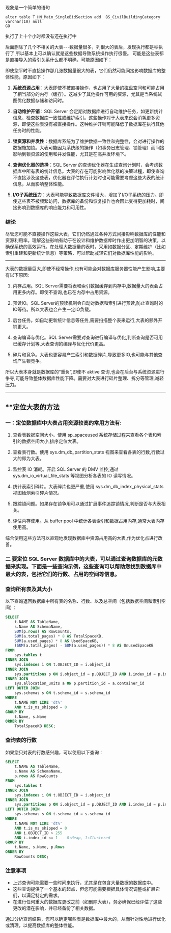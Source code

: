 现象是一个简单的语句
```
alter table T_HN_Main_SingleBidSection add  BS_CivilBuildingCategory varchar(10) null
GO
```
执行了上十个小时都没有还在执行中

后面删除了几个不相关的大表---数据量很多，列很大的表后，发现执行都是秒执行了
所以基本上可以确认就是这些数据导致系统操作执行很慢。
可能是这些表都是直接导入的索引关系什么都不明确，可能原因如下：

即使您平时不直接操作那几张数据量很大的表，它们仍然可能间接影响数据库的整体性能，原因如下：

1. **系统资源占用**：大表即使不被直接操作，也占用了大量的磁盘空间和可能占用了相当部分的内存（缓存）。这减少了其他操作可用的资源，尤其是当系统试图优化数据存储和访问时。

2. **自动维护开销**：SQL Server 会定期对数据库进行自动维护任务，如更新统计信息、检查数据库一致性或维护索引。这些操作对于大表来说会消耗更多资源，即便这些表没有被直接操作。这种维护开销可能降低了数据库在执行其他任务时的性能。

3. **锁资源和并发性**：数据库系统为了维护数据一致性和完整性，会对进行操作的数据施加锁。大表可能因为系统级的操作（如事务日志管理、锁管理）而间接影响到锁资源的使用和并发性能，尤其是在高并发环境下。

4. **查询优化器的选择**：SQL Server 的查询优化器在生成查询计划时，会考虑数据库中所有表的统计信息。大表的存在可能影响优化器的决策过程，即使查询不直接涉及这些表，优化器在评估执行计划时也可能需要考虑这些大表的统计信息，从而影响整体性能。

5. **I/O子系统压力**：大表可能导致数据库文件增大，增加了I/O子系统的压力。即使这些表不被频繁访问，数据库的备份和恢复操作也会因此变得更加耗时，间接影响到数据库的响应能力和可用性。

### 结论

尽管您可能不直接操作这些大表，它们仍然通过各种方式间接影响数据库的性能和资源利用率。理解这些影响有助于在设计和维护数据库时作出更加明智的决策，以确保系统的高效运行。在处理大数据量的表时，采用如数据分区、定期维护（比如索引重建和更新统计信息）等策略，可以帮助减轻它们对数据库性能的影响。

***

 大表的数据量巨大,即使不经常操作,也有可能会对数据库服务器性能产生影响,主要有以下原因:

1. 内存占用。SQL Server需要将表和索引数据缓存到内存中,数据量大的表会占用更多内存。即使不查询,也已在内存中占用资源。

2. 预读IO。SQL Server的预读机制会自动对数据和索引进行预读,防止查询时的IO等待。所以大表也会产生一定IO负载。

3. 后台任务。如自动更新统计信息等任务,需要扫描整个表来运行,大表的额外开销更大。

4. 查询编译与优化。SQL Server需要对查询进行编译与优化,判断查询是否可用已缓存计划等,大表查询的编译与优化代价更高。

5. 碎片和竞争。大表也更容易产生索引和数据碎片,导致更多IO,也可能与其他查询产生锁竞争。

所以大表本身就是数据库的“重负”,即使不 aktive 查询,也会在后台与系统资源进行争夺,可能导致整体数据库性能下降。需要对大表进行碎片整理、拆分等管理,减轻压力。

***
## **定位大表的方法

 ### 一：定位数据库中大表占用资源较高的常用方法有:

1. 查看表数据空间大小。使用 sp_spaceused 系统存储过程来查看各个表和索引的数据空间大小,排序定位大表。

2. 查看表行数。使用 sys.dm_db_partition_stats 视图来查看各表的行数,行数过大的即为大表。

3. 监控表 IO 消耗。开启 SQL Server 的 DMV 监控,通过 sys.dm_io_virtual_file_stats 等视图分析各表的 IO 读写情况。

4. 统计表索引碎片。大表碎片也更严重,使用 sys.dm_db_index_physical_stats 视图检测索引碎片情况。

5. 跟踪锁问题。如果存在锁争用可以通过扩展事件追踪锁情况,判断是否与大表相关。

6. 评估内存使用。从 buffer pool 中统计各表索引和数据占用内存,通常大表内存使用高。

综合使用这些方法可以直观地发现数据库中资源占用高的大表,作为优化点进行改善。

### 二 要定位 SQL Server 数据库中的大表，可以通过查询数据库的元数据来实现。下面是一些查询示例，这些查询可以帮助您找到数据库中最大的表，包括它们的行数、占用的空间等信息。

### 查询所有表及其大小

以下查询返回数据库中所有表的名称、行数、以及总空间（包括数据空间和索引空间）：

```sql
SELECT 
    t.NAME AS TableName,
    s.Name AS SchemaName,
    SUM(p.rows) AS RowCounts,
    SUM(a.total_pages) * 8 AS TotalSpaceKB, 
    SUM(a.used_pages) * 8 AS UsedSpaceKB, 
    (SUM(a.total_pages) - SUM(a.used_pages)) * 8 AS UnusedSpaceKB
FROM 
    sys.tables t
INNER JOIN      
    sys.indexes i ON t.OBJECT_ID = i.object_id
INNER JOIN 
    sys.partitions p ON i.object_id = p.OBJECT_ID AND i.index_id = p.index_id
INNER JOIN 
    sys.allocation_units a ON p.partition_id = a.container_id
LEFT OUTER JOIN 
    sys.schemas s ON t.schema_id = s.schema_id
WHERE 
    t.NAME NOT LIKE 'dt%' 
    AND t.is_ms_shipped = 0
GROUP BY 
    t.Name, s.Name
ORDER BY 
    TotalSpaceKB DESC;

```

### 查询表的行数

如果您只对表的行数感兴趣，可以使用以下查询：

```sql
SELECT 
    t.NAME AS TableName,
    s.Name AS SchemaName,
    p.rows AS RowCounts
FROM 
    sys.tables t
INNER JOIN      
    sys.indexes i ON t.OBJECT_ID = i.object_id
INNER JOIN 
    sys.partitions p ON i.object_id = p.OBJECT_ID AND i.index_id = p.index_id
LEFT OUTER JOIN 
    sys.schemas s ON t.schema_id = s.schema_id
WHERE 
    t.NAME NOT LIKE 'dt%' 
    AND t.is_ms_shipped = 0
    AND i.OBJECT_ID > 255 
    AND i.index_id <= 1 -- 0:Heap, 1:Clustered
GROUP BY 
    t.Name, s.Name, p.Rows
ORDER BY 
    RowCounts DESC;
```

### 注意事项

- 上述查询可能需要一些时间来执行，尤其是在包含大量数据的数据库中。
- 这些查询提供了一个基本的起点，但您可能需要根据具体情况调整或扩展它们，以满足特定的需求。
- 在进行任何重大的数据库更改之前（如删除大表），务必确保已经评估了这些更改的潜在影响，并已经备份了相关数据。

通过分析查询结果，您可以确定哪些表是数据库中最大的，从而针对性地进行优化或清理，以提高数据库的整体性能。